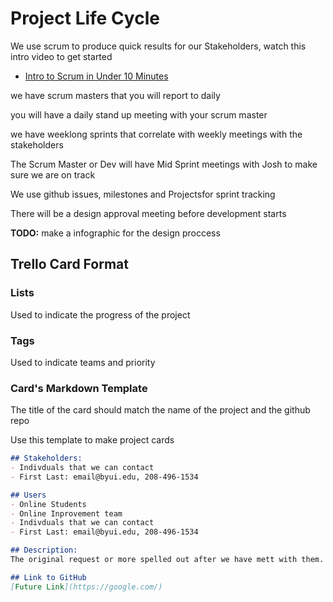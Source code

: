 # Project Life Cycle

We use scrum to produce quick results for our Stakeholders, watch this intro video to get started
- [Intro to Scrum in Under 10 Minutes](https://www.youtube.com/watch?v=XU0llRltyFM)

we have scrum masters that you will report to daily

you will have a daily stand up meeting with your scrum master

we have weeklong sprints that correlate with weekly meetings with the stakeholders

The Scrum Master or Dev will have Mid Sprint meetings with Josh to make sure we are on track

We use github issues, milestones and Projectsfor sprint tracking

There will be a design approval meeting before development starts

**TODO:**
make a infographic for the design proccess

## Trello Card Format

### Lists
Used to indicate the progress of the project

### Tags
Used to indicate teams and priority

### Card's Markdown Template
The title of the card should match the name of the project and the github repo

Use this template to make project cards
```markdown
## Stakeholders:
- Indivduals that we can contact
- First Last: email@byui.edu, 208-496-1534

## Users
- Online Students
- Online Inprovement team 
- Indivduals that we can contact
- First Last: email@byui.edu, 208-496-1534

## Description:
The original request or more spelled out after we have mett with them.

## Link to GitHub
[Future Link](https://google.com/)
```
